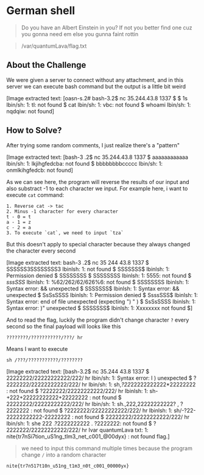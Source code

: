 # German shell
> Do you have an Albert Einstein in you? If not you better find one cuz you gonna need em else you gunna faint rottin

> /var/quantumLava/flag.txt

## About the Challenge
We were given a server to connect without any attachment, and in this server we can execute bash command but the output is a little bit weird


[Image extracted text: [oasn-s.2#
bash-3.2$
nc
35.244.43.8
1337
$
$ 1s
Ibin/sh:
1:
tl:
not
found
$
cat
Ibin/sh:
1:
vbc:
not
found
$
whoami
Ibin/sh:
1:
nqdqiw:
not
found]


## How to Solve?
After trying some random comments, I just realize there's a "pattern"


[Image extracted text: [bash-3 .2$
nc
35.244.43.8
1337
$
aaaaaaaaaaaa
Ibin/sh:
1:
lkjihgfedcba:
not
found
$ bbbbbbbbccccc
Ibin/sh:
1:
onmlkihgfedcb:
not
found]


As we can see here, the program will reverse the results of our input and also substract -1 to each character we input. For example here, i want to execute `cat` command:

```
1. Reverse cat -> tac
2. Minus -1 character for every character
t - 0 = t
a - 1 = z
c - 2 = a
3. To execute `cat`, we need to input `tza`
```

But this doesn't apply to special character because they always changed the character every second


[Image extracted text: bash-3 .2$
nc
35
244
43.8
1337
$ SSSSSS3SSSSSSSS3
Ibinlsh:
1:
not
found
$ SSSSSSS$
Ibinlsh:
1:
Permission
denied
$ SSSSSSSS
$ SSSSSSSS
Ibinlsh:
1:
5555:
not
found
$ $sssSSS$
Ibinlsh:
1:
%62/262/62/626%6:
not
found
$ SSSSSSSS
Ibinlsh:
1:
Syntax
error:
&&
unexpected
$ SSSSSSS$
Ibinlsh:
1:
Syntax
error:
&&
unexpected
$ SsSsSSSS
Ibinlsh:
1:
Permission
denied
$ SsssSSS$
Ibinlsh:
1:
Syntax
error:
end
of
file unexpected
(expecting
") " )
$ SsSsSSSS
Ibinlsh:
1:
Syntax
error:
)"
unexpected
$ SSSSSSS$
Ibinlsh:
1:
Xxxxxxxx
not
found
$]


And to read the flag, luckily the program didn't change character `?` every second so the final payload will looks like this

```
????????/???????????/???/ hr
```

Means I want to execute

```
sh /???/???????????/????????
```


[Image extracted text: [bash-3.2$
nc
35.244
43.8
1337
$
22222222/22222222222/222/
hr
Ibin/sh:
1:
Syntax
error:
I )
unexpected
$ ?2222222/22222222222/222/
hr
Ibin/sh:
1:
sh,*?22*22222222222*22222222 :
not
found
$ ?2222222/22222222222/222/
hr
Ibinlsh:
1:
sh-+222+22222222222+22222222 :
not
found
$
22222222/22222222222/222/
hr
Ibin/sh:
1:
sh.,222,22222222222? , ?2222222 :
not
found
$ ?2222222/22222222222/222/
hr
Ibinlsh:
1:
sh/-?22-22222222222-22222222 :
not
found
$
22222222/22222222222/222/
hr
Ibin/sh:
1:
she
222 .?2222222222 . ?2222222:
not
found
$ ?2222222/22222222222/222/
hr
Ivar
quantumLava
txt:
1: nite{tr7nSi7tion_uS1ng_tlm3_net_c001_@00dyx} :
not
found
flag.]


> we need to input this command multiple times because the program change `/` into a random character

```
nite{tr7n517t10n_u51ng_t1m3_n0t_c001_00000yx}
```